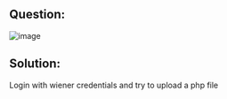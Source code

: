## Question:

![image](https://github.com/Nifalnasar/Portswigger-Labs/assets/141356053/842f43eb-9e09-424a-b136-07e58400b46b)

## Solution:

Login with wiener credentials and try to upload a php file

